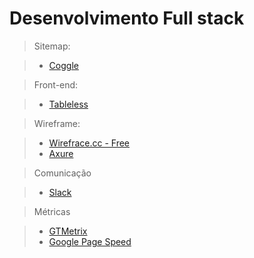 Desenvolvimento Full stack
============================

> Sitemap:

> * [Coggle](http://coggle.it)

> Front-end:

> * [Tableless](http://tableless.com.br)

> Wireframe:

> * [Wirefrace.cc - Free](http://wireframe.cc)
> * [Axure](http://www.axure.com)

> Comunicação

> * [Slack](http://slack.com)

> Métricas

> * [GTMetrix](http://gtmetrix.com)
> * [Google Page Speed](https://developers.google.com/speed/pagespeed/)
